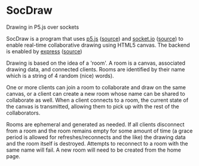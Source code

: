 # SocDraw
Drawing in P5.js over sockets 

SocDraw is a program that uses [p5.js](http://p5js.org) ([source](https://github.com/processing/p5.js)) 
and [socket.io](http://socket.io) ([source](https://github.com/socketio/socket.io)) to enable 
real-time collaborative drawing using HTML5 canvas. The backend is enabled by [express](https://expressjs.com/) ([source](https://github.com/expressjs/express))

Drawing is based on the idea of a 'room'. A room is a canvas, associated drawing data, and connected clients.
Rooms are identified by their name which is a string of 4 random (nice) words).

One or more clients can join a room to collaborate and draw on the same canvas, or a client 
can create a new room whose name can be shared to collaborate as well. When a client connects to a 
room, the current state of the canvas is transmitted, allowing them to pick up with the rest of the 
collaborators.

Rooms are ephemeral and generated as needed. If all clients disconnect from a room and the room remains
empty for some amount of time (a grace period
is allowed for refreshes/reconnects and the like) the drawing data and the room itself is destroyed. 
Attempts to reconnect to a room with the same name will fail. A new room will need to be created from the home page. 
